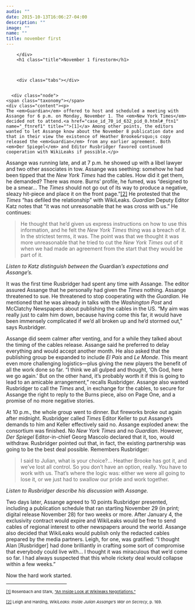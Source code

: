 ```yaml
---
audio: ""
date: 2015-10-13T16:06:27-04:00
description: ""
image: ""
name: ""
title: november first
---
```


	
		
		
		</div>		
		<h1 class="title">November 1 firestorm</h1>
		
		
		
		<div class="tabs"></div>

		
	  <div class="node">
    <span class="taxonomy"></span>
    <div class="content"><p>
	The <em>Guardian</em> offered to host and scheduled a meeting with Assange for 6 p.m. on Monday, November 1. The <em>New York Times</em> decided not to attend.<a href="case_id_70_id_632_pid_0.html#_ftn1" name="_ftnref1" title="">[1]</a> Among other points, the editors wanted to let Assange know about the November 8 publication date and that in their view the existence of Heather Brooke&rsquo;s copy released the <em>Guardian</em> from any earlier agreement. Both <em>Der Spiegel</em> and Editor Rusbridger favored continued cooperation with WikiLeaks if possible.</p>
<p>
	Assange was running late, and at 7 p.m. he showed up with a libel lawyer and two other associates in tow. Assange was seething: somehow he had been tipped that the <em>New York Times</em> had the cables. How did it get them, he demanded? There was more. Burns&rsquo; profile, he fumed, was &ldquo;designed to be a smear&hellip; The <em>Times</em> should not go out of its way to produce a negative, sleazy hit-piece and place it on the front page.&rdquo;<a href="case_id_70_id_632_pid_0.html#_ftn2" name="_ftnref2" title="">[2]</a> He protested that the <em>Times</em> &ldquo;has defiled the relationship&rdquo; with WikiLeaks. <em>Guardian</em> Deputy Editor Katz notes that &ldquo;it was not unreasonable that he was cross with us.&rdquo; He continues:</p>
<blockquote>
	<p>
		He thought that he&rsquo;d given us express instructions on how to use this information, and he felt the <em>New York Times</em> thing was a breach of it. In the strictest terms, it was. The point was that we thought it was more unreasonable that he tried to cut the <em>New York Times</em> out of it when we had made an agreement from the start that they would be part of it.</p>
</blockquote>
<p>
	<i>Listen to Katz distinguish between the </i>Guardian<i>&rsquo;s expectations and Assange&rsquo;s.</i><br />
	<img alt="" border="0" class="audiofile" src="../../files/audios/188/Katz&#32;text&#32;quote.mp3" /></p>
<p>
	It was the first time Rusbridger had spent any time with Assange. The editor assured Assange that he personally had given the <em>Times</em> nothing. Assange threatened to sue. He threatened to stop cooperating with the <em>Guardian</em>. He mentioned that he was already in talks with the <em>Washington Post</em> and McClatchy Newspapers about publishing the cables in the US. &ldquo;My aim was really just to calm him down, because having come this far, it would have been immensely complicated if we&rsquo;d all broken up and he&rsquo;d stormed out,&rdquo; says Rusbridger.</p>
<p>
	Assange did seem calmer after venting, and for a while they talked about the timing of the cables release. Assange said he preferred to delay everything and would accept another month. He also asked that the publishing group be expanded to include <em>El Pa&iacute;s</em> and <em>Le Monde</em>. This meant even more challenging logistics&mdash;plus giving the new players the benefit of all the work done so far. &ldquo;I think we all gulped and thought, &lsquo;Oh God, here we go again.&rsquo; But on the other hand, it&rsquo;s probably worth it if this is going to lead to an amicable arrangement,&rdquo; recalls Rusbridger. Assange also wanted Rusbridger to call the <em>Times</em> and, in exchange for the cables, to secure for Assange the right to reply to the Burns piece, also on Page One, and a promise of no more negative stories.</p>
<p>
	At 10 p.m., the whole group went to dinner. But fireworks broke out again after midnight. Rusbridger called <em>Times</em> Editor Keller to put Assange&rsquo;s demands to him and Keller effectively said no. Assange exploded anew: the consortium was finished. No <em>New York Times</em> and no <em>Guardian</em>. However, <em>Der Spiegel</em> Editor-in-chief Georg Mascolo declared that it, too, would withdraw. Rusbridger pointed out that, in fact, the existing partnership was going to be the best deal possible. Remembers Rusbridger:</p>
<blockquote>
	<p>
		I said to Julian, what is your choice?&hellip; Heather Brooke has got it, and we&rsquo;ve lost all control. So you don&rsquo;t have an option, really. You have to work with us. That&rsquo;s where the logic was: either we were all going to lose it, or we just had to swallow our pride and work together.</p>
</blockquote>
<p>
	<i>Listen to Rusbridger describe his discussion with Assange.</i><br />
	<img alt="" border="0" class="audiofile" src="../../files/audios/184/Rusbridger&#32;text&#32;quote.mp3" /></p>
<p>
	Two days later, Assange agreed to 10 points Rusbridger presented, including a publication schedule that ran starting November 29 (in print; digital release November 28) for two weeks or more. After January 4, the exclusivity contract would expire and WikiLeaks would be free to send cables of regional interest to other newspapers around the world. Assange also decided that WikiLeaks would publish only the redacted cables prepared by the media partners. Leigh, for one, was gratified: &ldquo;I thought Alan [Rusbridger] had done brilliantly in crafting some sort of compromise that everybody could live with&hellip; I thought it was miraculous that we&rsquo;d come so far. I had always suspected that this whole rickety deal would collapse within a few weeks.&rdquo;</p>
<p>
	Now the hard work started.</p>
<div>
	<hr align="left" size="1" width="33%" />
	<div id="ftn1">
		<p>
			<span style="font-size: 11px;"><a href="case_id_70_id_632_pid_0.html#_ftnref1" name="_ftn1" title="">[1]</a> Rosenbach and Stark, <a class="extlink" href="http://readersupportednews.org/opinion2/370-wikileaks/4783-an-inside-look-at-wikileaks-negotiations" target="_blank">&ldquo;An Inside Look at Wikileaks Negotiations.&rdquo;</a></span></p>
	</div>
	<div id="ftn2">
		<p>
			<span style="font-size: 11px;"><a href="case_id_70_id_632_pid_0.html#_ftnref2" name="_ftn2" title="">[2]</a> Leigh and Harding, <em>WikiLeaks: Inside Julian Assange&rsquo;s War on Secrecy</em>, p. 169.</span></p>
	</div>
</div>
</div>
